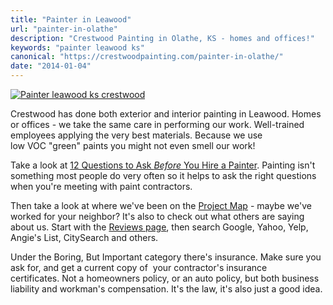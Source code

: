 ```yaml
---
title: "Painter in Leawood"
url: "painter-in-olathe"
description: "Crestwood Painting in Olathe, KS - homes and offices!"
keywords: "painter leawood ks"
canonical: "https://crestwoodpainting.com/painter-in-olathe/"
date: "2014-01-04"
---
```


[![Painter leawood ks crestwood](images/Leawood2.jpg)](https://crestwoodpainting.com/cwp/wp-content/uploads/2014/01/Leawood2.jpg)

Crestwood has done both exterior and interior painting in Leawood. Homes or offices - we take the same care in performing our work. Well-trained employees applying the very best materials. Because we use low VOC "green" paints you might not even smell our work!

Take a look at [12 Questions to Ask _Before_ You Hire a Painter](https://crestwoodpainting.com/12-questions-ask-painter/ "12 Questions to Ask Before You Hire a Painter"). Painting isn't something most people do very often so it helps to ask the right questions when you're meeting with paint contractors.

Then take a look at where we've been on the [Project Map](https://crestwoodpainting.com/map "Project Map") - maybe we've worked for your neighbor? It's also to check out what others are saying about us. Start with the [Reviews page](https://crestwoodpainting.com/reviews/ "Online Reviews – Painters in Kansas City"), then search Google, Yahoo, Yelp, Angie's List, CitySearch and others.

Under the Boring, But Important category there's insurance. Make sure you ask for, and get a current copy of  your contractor's insurance certificates. Not a homeowners policy, or an auto policy, but both business liability and workman's compensation. It's the law, it's also just a good idea.
